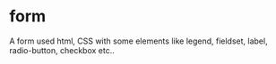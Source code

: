 # form
A form used html, CSS  with some elements like legend, fieldset, label, radio-button, checkbox etc..
